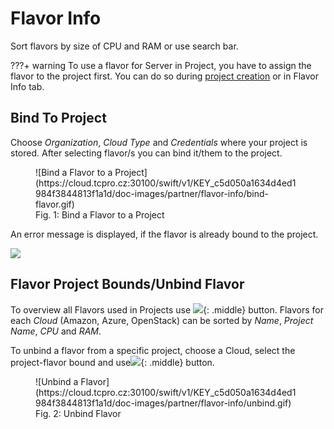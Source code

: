 # **Flavor Info**

Sort flavors by size of CPU and RAM or use search bar.

???+ warning
    To use a flavor for Server in Project, you have to assign the flavor to the project first. You can do so during [project creation](../projects/creating-a-new-project) or in Flavor Info tab.

## **Bind To Project**

Choose *Organization*, *Cloud Type* and *Credentials* where your project is stored. After selecting flavor/s you can bind it/them to the project.

<figure markdown>
  ![Bind a Flavor to a Project](https://cloud.tcpro.cz:30100/swift/v1/KEY_c5d050a1634d4ed1984f3844813f1a1d/doc-images/partner/flavor-info/bind-flavor.gif)
  <figcaption>Fig. 1: Bind a Flavor to a Project</figcaption>
</figure>

An error message is displayed, if the flavor is already bound to the project.

![](https://cloud.tcpro.cz:30100/swift/v1/KEY_c5d050a1634d4ed1984f3844813f1a1d/doc-images/partner/flavor-info/flavor-bounded.png)

## **Flavor Project Bounds/Unbind Flavor**

To overview all Flavors used in Projects use ![](https://cloud.tcpro.cz:30100/swift/v1/KEY_c5d050a1634d4ed1984f3844813f1a1d/doc-images/partner/flavor-info/flavor-project-bounds.png){: .middle} button. Flavors for each *Cloud* (Amazon, Azure, OpenStack) can be sorted by *Name*, *Project Name*, *CPU* and *RAM*.

To unbind a flavor from a specific project, choose a Cloud, select the project-flavor bound and use![](https://cloud.tcpro.cz:30100/swift/v1/KEY_c5d050a1634d4ed1984f3844813f1a1d/doc-images/partner/flavor-info/unbind-flavor.png){: .middle} button.

<figure markdown>
  ![Unbind a Flavor](https://cloud.tcpro.cz:30100/swift/v1/KEY_c5d050a1634d4ed1984f3844813f1a1d/doc-images/partner/flavor-info/unbind.gif)
  <figcaption>Fig. 2: Unbind Flavor </figcaption>
</figure>
